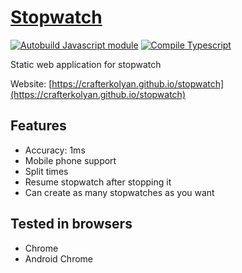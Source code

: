 # [Stopwatch](https://crafterkolyan.github.io/stopwatch)

<a href="https://github.com/CrafterKolyan/stopwatch/actions/workflows/build-js.yml">![Autobuild Javascript module](https://github.com/CrafterKolyan/stopwatch/actions/workflows/build-js.yml/badge.svg?branch=main)</a>
<a href="https://github.com/CrafterKolyan/stopwatch/actions/workflows/compile-typescript.yml">![Compile Typescript](https://github.com/CrafterKolyan/stopwatch/actions/workflows/compile-typescript.yml/badge.svg?branch=main)</a>


Static web application for stopwatch

Website: [https://crafterkolyan.github.io/stopwatch](https://crafterkolyan.github.io/stopwatch)

## Features
- Accuracy: 1ms
- Mobile phone support
- Split times
- Resume stopwatch after stopping it
- Can create as many stopwatches as you want

## Tested in browsers
- Chrome
- Android Chrome
